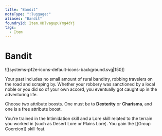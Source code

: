 ```yaml
---
title: "Bandit"
noteType: ":luggage:"
aliases: "Bandit"
foundryId: Item.XDlvagupuYmg4dYj
tags:
  - Item
---
```


# Bandit
![[systems-pf2e-icons-default-icons-background.svg|150]]

Your past includes no small amount of rural banditry, robbing travelers on the road and scraping by. Whether your robbery was sanctioned by a local noble or you did so of your own accord, you eventually got caught up in the adventuring life.

Choose two attribute boosts. One must be to **Dexterity** or **Charisma**, and one is a free attribute boost.

You're trained in the Intimidation skill and a Lore skill related to the terrain you worked in (such as Desert Lore or Plains Lore). You gain the [[Group Coercion]] skill feat.
